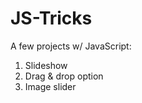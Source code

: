 # JS-Tricks
A few projects w/ JavaScript:

  1. Slideshow
  2. Drag & drop option
  3. Image slider
